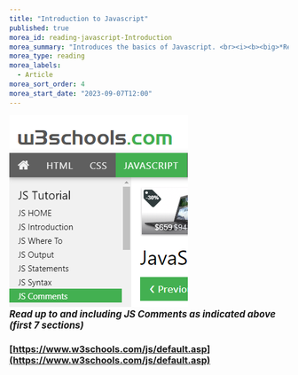 ```yaml
---
title: "Introduction to Javascript"
published: true
morea_id: reading-javascript-Introduction
morea_summary: "Introduces the basics of Javascript. <br><i><b><big>*Read only up to JS Syntax*</big></b></i>"
morea_type: reading
morea_labels:
  - Article
morea_sort_order: 4
morea_start_date: "2023-09-07T12:00"
---
```

<a href="https://www.w3schools.com/js/default.asp"><img src="W3JS_Comments.png"></a>
<br><i><b><big>*Read up to and including JS Comments as indicated above (first 7 sections)*</big></b></i>


### [https://www.w3schools.com/js/default.asp](https://www.w3schools.com/js/default.asp)